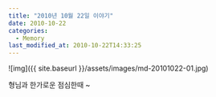```yaml
---
title: "2010년 10월 22일 이야기"
date: 2010-10-22
categories:
  - Memory
last_modified_at: 2010-10-22T14:33:25
---
```


![img]({{ site.baseurl }}/assets/images/md-20101022-01.jpg)

형님과 한가로운 점심한때 ~